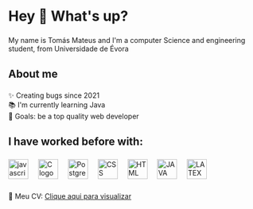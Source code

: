 <h1 align="left">Hey 👋 What's up?</h1>

###

<p align="left">My name is Tomás Mateus and I'm a computer Science and engineering student, from Universidade de Évora</p>

###

<h2 align="left">About me</h2>

###

<p align="left">✨ Creating bugs since 2021<br>📚 I'm currently learning Java <br>🎯 Goals: be a top quality web developer<br>

###

<h2 align="left">I have worked before with:</h2>

###

<div align="left">
  <img src="https://cdn.jsdelivr.net/gh/devicons/devicon/icons/javascript/javascript-original.svg" height="40" alt="javascript logo"  />
  <img width="12" />
  <img src="https://cdn.jsdelivr.net/gh/devicons/devicon@latest/icons/c/c-original.svg" height="40" alt="C logo" />  
  <img width="12" />
  <img src="https://cdn.jsdelivr.net/gh/devicons/devicon@latest/icons/postgresql/postgresql-original-wordmark.svg" height="40" alt="Postgre SQL logo" />
  <img width="12" />
  <img src="https://cdn.jsdelivr.net/gh/devicons/devicon@latest/icons/css3/css3-original.svg" height = "40" alt="CSS logo"/>
  <img width="12" /> 
  <img src="https://cdn.jsdelivr.net/gh/devicons/devicon@latest/icons/html5/html5-original-wordmark.svg" height="40" alt="HTML logo"/>
  <img width="12" />  
  <img src="https://cdn.jsdelivr.net/gh/devicons/devicon@latest/icons/java/java-original-wordmark.svg" height="40" alt="JAVA logo"/>
  <img width="12" />   
  <img src="https://cdn.jsdelivr.net/gh/devicons/devicon@latest/icons/latex/latex-original.svg" height="40" alt="LATEX logo"/>
  <img width="12" /> 
 
          
</div>

###

<p align="left">
  📄 Meu CV: <a href="file:///C:/Users/Tom%C3%A1s%20Mateus/Downloads/CV.pdf.pdf" target="_blank">Clique aqui para visualizar</a>
</p>

